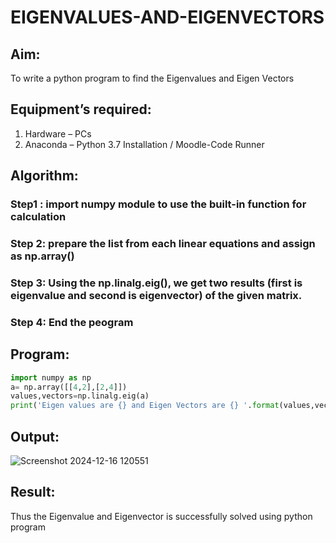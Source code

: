 # EIGENVALUES-AND-EIGENVECTORS
## Aim:
To write a python program to find the Eigenvalues and Eigen Vectors
## Equipment’s required:
1. 	Hardware – PCs
2. 	Anaconda – Python 3.7 Installation / Moodle-Code Runner
## Algorithm:
### Step1 : import numpy module to use the built-in function for calculation
### Step 2: prepare the list from  each linear equations and assign as np.array()
### Step 3: Using the np.linalg.eig(),  we get two results (first is eigenvalue and second is eigenvector) of the given matrix.
### Step 4: End the peogram

## Program:
```python
import numpy as np
a= np.array([[4,2],[2,4]])
values,vectors=np.linalg.eig(a)
print('Eigen values are {} and Eigen Vectors are {} '.format(values,vectors))
```
## Output:
![Screenshot 2024-12-16 120551](https://github.com/user-attachments/assets/5c2585f5-c5cb-4b47-a3bf-09d308b118bc)


## Result:
Thus the Eigenvalue and Eigenvector is successfully solved using python program
